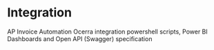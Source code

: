 # Integration
AP Invoice Automation Ocerra integration powershell scripts, Power BI Dashboards and Open API (Swagger) specification 
